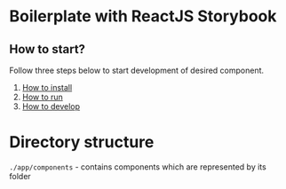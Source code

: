# Boilerplate with ReactJS Storybook

## How to start?

Follow three steps below to start development of desired component.

1. [How to install](md/INSTALL.md)
2. [How to run](md/RUN.md)
3. [How to develop](md/DEVELOP.md)

# Directory structure

`./app/components` - contains components which are represented by its folder
